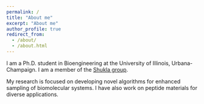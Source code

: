 ```yaml
---
permalink: /
title: "About me"
excerpt: "About me"
author_profile: true
redirect_from: 
  - /about/
  - /about.html
---
```


I am a Ph.D. student in Bioengineering at the University of Illinois, Urbana-Champaign. I am a member of the [Shukla group](https://shuklagroup.org/). 

My research is focused on developing novel algorithms for enhanced sampling of biomolecular systems. I have also work on peptide materials for diverse applications.
